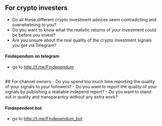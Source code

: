 ## For crypto investers
- Do all these different crypto investment advices seem contradicting and overwhelming to you?
- Do you want to know what the realistic returns of your investment could be before you invest?
- Are you unsure about the real quality of the crypto investment signals you get via Telegram?

#### Findependum on telegram
- go to <http://t.me/Findependum>
 
<br> 
## For channel owners
- Do you spend too much time reporting the quality of your signals to your followers?
- Do you want to report the quality of your signals by publishing a realiable independ report?
- Do you want to stand out in quality and transparantcy without any extra work?

#### Findependent bot
- go to <http://t.me/Findependum_bot>
